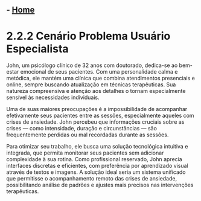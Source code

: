 ## - [Home](/README.md)
# 2.2.2 Cenário Problema Usuário Especialista

John, um psicólogo clínico de 32 anos com doutorado, dedica-se ao bem-estar emocional de seus pacientes. Com uma personalidade calma e metódica, ele mantém uma clínica que combina atendimentos presenciais e online, sempre buscando atualização em técnicas terapêuticas. Sua natureza compreensiva e atenção aos detalhes o tornam especialmente sensível às necessidades individuais.

Uma de suas maiores preocupações é a impossibilidade de acompanhar efetivamente seus pacientes entre as sessões, especialmente aqueles com crises de ansiedade. John percebeu que informações cruciais sobre as crises — como intensidade, duração e circunstâncias — são frequentemente perdidas ou mal recordadas durante as sessões.

Para otimizar seu trabalho, ele busca uma solução tecnológica intuitiva e integrada, que permita monitorar seus pacientes sem adicionar complexidade à sua rotina. Como profissional reservado, John aprecia interfaces discretas e eficientes, com preferência por aprendizado visual através de textos e imagens. A solução ideal seria um sistema unificado que permitisse o acompanhamento remoto das crises de ansiedade, possibilitando análise de padrões e ajustes mais precisos nas intervenções terapêuticas.